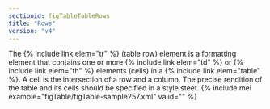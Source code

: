 ```yaml
---
sectionid: figTableTableRows
title: "Rows"
version: "v4"
---
```


The {% include link elem="tr" %} (table row) element is a formatting element that contains one or more {% include link elem="td" %} or {% include link elem="th" %} elements (cells) in a {% include link elem="table" %}. A cell is the intersection of a row and a column. The precise rendition of the table and its cells should be specified in a style steet.
{% include mei example="figTable/figTable-sample257.xml" valid="" %}
